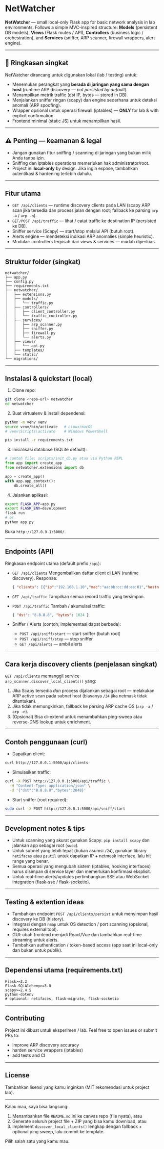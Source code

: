 # NetWatcher

**NetWatcher** — small local-only Flask app for basic network analysis in lab environments.
Follows a simple MVC-inspired structure: **Models** (persistent DB models), **Views** (Flask routes / API), **Controllers** (business logic / orchestration), and **Services** (sniffer, ARP scanner, firewall wrappers, alert engine).

---

## 👀 Ringkasan singkat

NetWatcher dirancang untuk digunakan lokal (lab / testing) untuk:

* Menemukan perangkat yang **berada di jaringan yang sama dengan host** (runtime ARP discovery — *not persisted by default*).
* Menampilkan metrik traffic (dst IP, bytes — stored in DB).
* Menjalankan sniffer ringan (scapy) dan engine sederhana untuk deteksi anomali (ARP spoofing).
* Wrapper opsional untuk operasi firewall (iptables) — **ONLY** for lab & with explicit confirmation.
* Frontend minimal (static JS) untuk menampilkan hasil.

---

## ⚠️ Penting — keamanan & legal

* Jangan gunakan fitur sniffing / scanning di jaringan yang bukan milik Anda tanpa izin.
* Sniffing dan iptables operations memerlukan hak administrator/root.
* Project ini **local-only** by design. Jika ingin expose, tambahkan autentikasi & hardening terlebih dahulu.

---

## Fitur utama

* `GET /api/clients` — runtime discovery clients pada LAN (scapy ARP scan jika tersedia dan process jalan dengan root; fallback ke parsing `arp -a` / `arp -n`).
* `GET/POST /api/traffic` — lihat / catat traffic ke destination IP (persisted ke DB).
* Sniffer service (Scapy) — start/stop melalui API (butuh root).
* Alerts engine — mendeteksi indikasi ARP anomalies (simple heuristic).
* Modular: controllers terpisah dari views & services — mudah diperluas.

---

## Struktur folder (singkat)

```
netwatcher/
├── app.py
├── config.py
├── requirements.txt
├── netwatcher/
│   ├── extensions.py
│   ├── models/
│   │   └── traffic.py
│   ├── controllers/
│   │   ├── client_controller.py
│   │   └── traffic_controller.py
│   ├── services/
│   │   ├── arp_scanner.py
│   │   ├── sniffer.py
│   │   ├── firewall.py
│   │   └── alerts.py
│   ├── views/
│   │   └── api.py
│   ├── templates/
│   └── static/
└── migrations/
```

---

## Instalasi & quickstart (local)

1. Clone repo:

```bash
git clone <repo-url> netwatcher
cd netwatcher
```

2. Buat virtualenv & install dependensi:

```bash
python -m venv venv
source venv/bin/activate   # Linux/macOS
# venv\Scripts\activate    # Windows PowerShell

pip install -r requirements.txt
```

3. Inisialisasi database (SQLite default):

```python
# contoh file: scripts/init_db.py atau via Python REPL
from app import create_app
from netwatcher.extensions import db

app = create_app()
with app.app_context():
    db.create_all()
```

4. Jalankan aplikasi:

```bash
export FLASK_APP=app.py
export FLASK_ENV=development
flask run
# or
python app.py
```

Buka `http://127.0.0.1:5000/`.

---

## Endpoints (API)

Ringkasan endpoint utama (default prefix `/api`):

* `GET /api/clients`
  Mengembalikan daftar client di LAN (runtime discovery). Response:

  ```json
  { "clients": [{"ip":"192.168.1.10","mac":"aa:bb:cc:dd:ee:01","hostname":null}, ...] }
  ```

* `GET /api/traffic`
  Tampilkan semua record traffic yang tersimpan.

* `POST /api/traffic`
  Tambah / akumulasi traffic:

  ```json
  { "dst": "8.8.8.8", "bytes": 1024 }
  ```

* Sniffer / Alerts (contoh; implementasi dapat berbeda):

  * `POST /api/sniff/start` — start sniffer (butuh root)
  * `POST /api/sniff/stop` — stop sniffer
  * `GET /api/alerts` — ambil alerts

---

## Cara kerja discovery clients (penjelasan singkat)

`GET /api/clients` memanggil service `arp_scanner.discover_local_clients()` yang:

1. Jika Scapy tersedia *dan* process dijalankan sebagai root — melakukan ARP active scan pada subnet host (biasanya `/24` jika netmask tidak ditentukan).
2. Jika tidak memungkinkan, fallback ke parsing ARP cache OS (`arp -a` / `arp -n`).
3. (Opsional) Bisa di-extend untuk menambahkan ping-sweep atau reverse-DNS lookup untuk enrichment.

---

## Contoh penggunaan (curl)

* Dapatkan client:

```bash
curl http://127.0.0.1:5000/api/clients
```

* Simulasikan traffic:

```bash
curl -X POST http://127.0.0.1:5000/api/traffic \
  -H "Content-Type: application/json" \
  -d '{"dst":"8.8.8.8","bytes":2048}'
```

* Start sniffer (root required):

```bash
sudo curl -X POST http://127.0.0.1:5000/api/sniff/start
```

---

## Development notes & tips

* Untuk scanning yang akurat gunakan Scapy: `pip install scapy` dan jalankan app sebagai root (`sudo`).
* Untuk subnet yang lebih tepat (bukan asumsi `/24`), gunakan library `netifaces` atau `psutil` untuk dapatkan IP + netmask interface, lalu hit range yang benar.
* Semua operasi yang mengubah sistem (iptables, hooking interfaces) harus disimpan di service layer dan memerlukan konfirmasi eksplisit.
* Untuk real-time alerts/updates pertimbangkan SSE atau WebSocket integration (flask-sse / flask-socketio).

---

## Testing & extention ideas

* Tambahkan endpoint `POST /api/clients/persist` untuk menyimpan hasil discovery ke DB (history).
* Integrasi dengan `nmap` untuk OS detection / port scanning (opsional, requires external tool).
* GUI: ubah frontend menjadi React/Vue dan tambahkan real-time streaming untuk alerts.
* Tambahkan authentication / token-based access (app saat ini local-only dan bukan untuk publik).

---

## Dependensi utama (requirements.txt)

```
Flask>=2.2
Flask-SQLAlchemy>=3.0
scapy>=2.4.5
python-dotenv
# optional: netifaces, flask-migrate, flask-socketio
```

---

## Contributing

Project ini dibuat untuk eksperimen / lab. Feel free to open issues or submit PRs to:

* improve ARP discovery accuracy
* harden service wrappers (iptables)
* add tests and CI

---

## License

Tambahkan lisensi yang kamu inginkan (MIT rekomendasi untuk project lab).

---

Kalau mau, saya bisa langsung:

1. Menambahkan file `README.md` ini ke canvas repo (file nyata), atau
2. Generate seluruh project file + ZIP yang bisa kamu download, atau
3. Implement `discover_local_clients()` lengkap dengan fallback + optional ping sweep, lalu commit ke template.

Pilih salah satu yang kamu mau.
